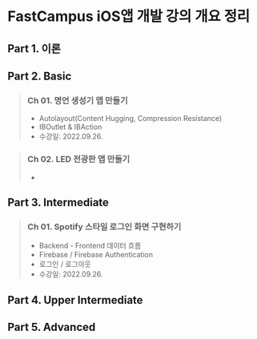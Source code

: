 # FastCampus iOS앱 개발 강의 개요 정리

## Part 1. 이론

## Part 2. Basic

>  ### Ch 01. 명언 생성기 앱 만들기
>
> * Autolayout(Content Hugging, Compression Resistance)
> * IBOutlet & IBAction
> * 수강일: 2022.09.26.

> ### Ch 02. LED 전광판 앱 만들기
>
> * 

## Part 3. Intermediate

>  ### Ch 01. Spotify 스타일 로그인 화면 구현하기
>
>  * Backend - Frontend 데이터 흐름
>  * Firebase / Firebase Authentication
>  * 로그인 / 로그아웃
>  * 수강일: 2022.09.26.

## Part 4. Upper Intermediate

## Part 5. Advanced



